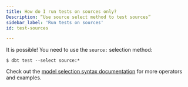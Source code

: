 ```yaml
---
title: How do I run tests on sources only?
Description: “Use source select method to test sources”
sidebar_label: 'Run tests on sources'
id: test-sources

---
```


It is possible! You need to use the `source:` selection method:

```
$ dbt test --select source:*
```

Check out the [model selection syntax documentation](node-selection/test-selection-examples) for more operators and examples.
